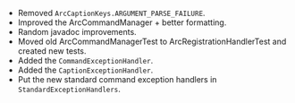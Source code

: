 - Removed `ArcCaptionKeys.ARGUMENT_PARSE_FAILURE`.
- Improved the ArcCommandManager + better formatting.
- Random javadoc improvements.
- Moved old ArcCommandManagerTest to ArcRegistrationHandlerTest and created new tests.
- Added the `CommandExceptionHandler`.
- Added the `CaptionExceptionHandler`.
- Put the new standard command exception handlers in `StandardExceptionHandlers`.
